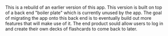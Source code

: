 This is a rebuild of an earlier version of this app. This version is built on top of a back end "boiler plate" which is currently unused by the app. The goal of migrating the app onto this back end is to eventually build out more features that will make use of it. The end product sould allow users to log in and create their own decks of flashcards to come back to later.
